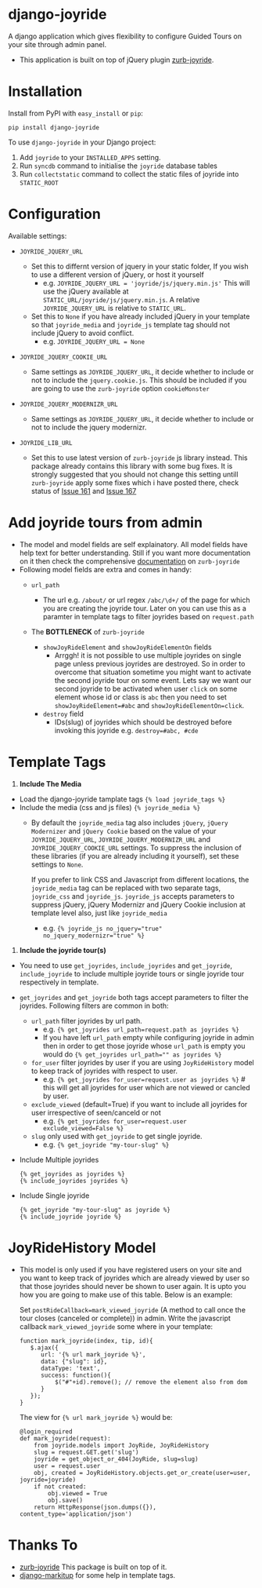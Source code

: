 django-joyride
==============

A django application which gives flexibility to configure Guided Tours on your site through admin panel.

* This application is built on top of jQuery plugin [zurb-joyride](https://github.com/zurb/joyride).

Installation
============

Install from PyPI with ``easy_install`` or ``pip``:

    pip install django-joyride

To use ``django-joyride`` in your Django project:

1. Add ``joyride`` to your ``INSTALLED_APPS`` setting.
2. Run ``syncdb`` command to initialise the ``joyride`` database tables
3. Run ``collectstatic`` command to collect the static files of joyride into ``STATIC_ROOT``

Configuration
=============

Available settings:

* ``JOYRIDE_JQUERY_URL``
  * Set this to differnt version of jquery in your static folder, If you wish to use a different version of jQuery, or host it yourself
    * e.g. ``JOYRIDE_JQUERY_URL = 'joyride/js/jquery.min.js'`` This will use the jQuery available at ``STATIC_URL/joyride/js/jquery.min.js``. A relative ``JOYRIDE_JQUERY_URL`` is relative to ``STATIC_URL``.
  * Set this to ``None`` if you have already included jQuery in your template so that ``joyride_media`` and ``joyride_js`` template tag should not include jQuery to avoid conflict.
    * e.g. ``JOYRIDE_JQUERY_URL = None``

* ``JOYRIDE_JQUERY_COOKIE_URL``
  * Same settings as ``JOYRIDE_JQUERY_URL``, it decide whether to include or not to include the ``jquery.cookie.js``. This should be included if you are going to use the ``zurb-joyride`` option ``cookieMonster``

* ``JOYRIDE_JQUERY_MODERNIZR_URL``
  * Same settings as ``JOYRIDE_JQUERY_URL``, it decide whether to include or not to include the jquery modernizr.

* ``JOYRIDE_LIB_URL``
  * Set this to use latest version of ``zurb-joyride`` js library instead. This package already contains this library with some bug fixes. It is strongly suggested that you should not change this setting untill ``zurb-joyride`` apply some fixes which i have posted there, check status of [Issue 161](https://github.com/zurb/joyride/issues/161) and [Issue 167](https://github.com/zurb/joyride/issues/167)


Add joyride tours from admin
============================

* The model and model fields are self explainatory. All model fields have help text for better understanding. Still if you want more documentation on it then check the comprehensive [documentation](http://zurb.com/playground/jquery-joyride-feature-tour-plugin) on ``zurb-joyride``
* Following model fields are extra and comes in handy:
  * ``url_path``
    * The url e.g. ``/about/`` or url regex ``/abc/\d+/`` of the page for which you are creating the joyride tour. Later on you can use this as a paramter in template tags to filter joyrides based on ``request.path``

  * The **BOTTLENECK** of ``zurb-joyride``
    * ``showJoyRideElement`` and ``showJoyRideElementOn`` fields
      * Arrggh! it is not possible to use multiple joyrides on single page unless previous joyrides are destroyed. So in order to overcome that situation sometime you might want to activate the second joyride tour on some event. Lets say we want our second joyride to be activated when user ``click`` on some element whose id or class is ``abc`` then you need to set ``showJoyRideElement=#abc`` and ``showJoyRideElementOn=click``.
    * ``destroy`` field
      * IDs(slug) of joyrides which should be destroyed before invoking this joyride e.g. ``destroy=#abc, #cde``

Template Tags
=============

1. **Include The Media**
  * Load the django-joyride tamplate tags ``{% load joyride_tags %}``
  * Include the media (css and js files) ``{% joyride_media %}``
    * By default the ``joyride_media`` tag also includes ``jQuery``, ``jQuery Modernizer`` and ``jQuery Cookie`` based on the value of your ``JOYRIDE_JQUERY_URL``, ``JOYRIDE_JQUERY_MODERNIZR_URL`` and ``JOYRIDE_JQUERY_COOKIE_URL`` settings. To suppress the inclusion of these libraries (if you are already including it yourself), set these settings to ``None``.

       If you prefer to link CSS and Javascript from different locations, the ``joyride_media`` tag can be replaced with two separate tags, ``joyride_css`` and ``joyride_js``. ``joyride_js`` accepts parameters to suppress jQuery, jQuery Modernizr and jQuery Cookie inclusion at template level also, just like ``joyride_media``
      * e.g. ``{% joyride_js no_jquery="true" no_jquery_modernizr="true" %}``

1. **Include the joyride tour(s)**
  * You need to use ``get_joyrides``, ``include_joyrides`` and ``get_joyride``, ``include_joyride`` to include multiple joyride tours or single joyride tour respectively in template.
  * ``get_joyrides`` and ``get_joyride`` both tags accept parameters to filter the joyrides. Following filters are common in both:
    * ``url_path`` filter joyrides by url path.
      * e.g. ``{% get_joyrides url_path=request.path as joyrides %}``
      * If you have left ``url_path`` empty while configuring joyride in admin then in order to get those joyride whose ``url_path`` is empty you would do ``{% get_joyrides url_path="" as joyrides %}``
    * ``for_user`` filter joyrides by user if you are using ``JoyRideHistory`` model to keep track of joyrides with respect to user.
      * e.g. ``{% get_joyrides for_user=request.user as joyrides %}`` # this will get all joyrides for user which are not viewed or cancled by user.
    * ``exclude_viewed`` (default=True) if you want to include all joyrides for user irrespective of seen/canceld or not
      * e.g. ``{% get_joyrides for_user=request.user exclude_viewed=False %}``
    * ``slug`` only used with ``get_joyride`` to get single joyride.
      * e.g. ``{% get_joyride "my-tour-slug" %}``
 
  * Include Multiple joyrides
    ```
    {% get_joyrides as joyrides %}
    {% include_joyrides joyrides %}
    ```

  * Include Single joyride
    ```
    {% get_joyride "my-tour-slug" as joyride %}
    {% include_joyride joyride %}
    ```

JoyRideHistory Model
====================

* This model is only used if you have registered users on your site and you want to keep track of joyrides which are already viewed by user so that those joyrides should never be shown to user again. It is upto you how you are going to make use of this table. Below is an example:

  Set ``postRideCallback=mark_viewed_joyride`` (A method to call once the tour closes (canceled or complete)) in admin.
  Write the javascript callback ``mark_viewed_joyride`` some where in your template:
  
  ```
  function mark_joyride(index, tip, id){
     $.ajax({
        url: '{% url mark_joyride %}',
        data: {"slug": id},
        dataType: 'text',
        success: function(){
            $("#"+id).remove(); // remove the element also from dom
        }
     });
  }
  ```
  
  The view for ``{% url mark_joyride %}`` would be:
  
  ```
  @login_required
  def mark_joyride(request):
      from joyride.models import JoyRide, JoyRideHistory
      slug = request.GET.get('slug')
      joyride = get_object_or_404(JoyRide, slug=slug)
      user = request.user
      obj, created = JoyRideHistory.objects.get_or_create(user=user, joyride=joyride)
      if not created:
          obj.viewed = True
          obj.save()
      return HttpResponse(json.dumps({}), content_type='application/json')
  ```


Thanks To
==========
- [zurb-joyride](https://github.com/zurb/joyride) This package is built on top of it.
- [django-markitup](https://bitbucket.org/carljm/django-markitup/) for some help in template tags.
